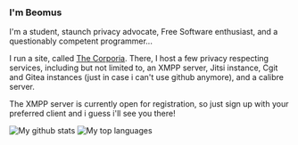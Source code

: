 ### I'm Beomus

I'm a student, staunch privacy advocate, Free Software enthusiast, and a questionably competent programmer... 

I run a site, called [The Corporia](https://thecorporia.org). There, I host a few privacy respecting services, including but not limited to, an XMPP server, Jitsi instance, Cgit and Gitea instances (just in case i can't use github anymore), and a calibre server. 

The XMPP server is currently open for registration, so just sign up with your preferred client and i guess i'll see you there!


![My github stats](https://github-readme-stats.vercel.app/api?username=beomus91&count_private=true&show_icons=true&theme=dark)
![My top languages](https://github-readme-stats.vercel.app/api/top-langs/?username=beomus91&layout=compact&hide=html,css&theme=dark)
